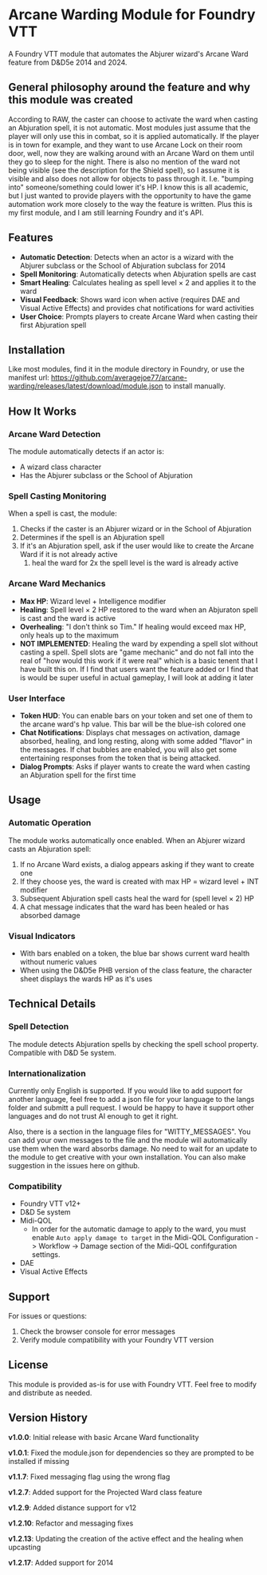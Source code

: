 # Arcane Warding Module for Foundry VTT

A Foundry VTT module that automates the Abjurer wizard's Arcane Ward feature from D&D5e 2014 and 2024.

## General philosophy around the feature and why this module was created

According to RAW, the caster can choose to activate the ward when casting an Abjuration spell, it is not automatic. Most modules just assume that the player will only use this in combat, so it is applied automatically. If the player is in town for example, and they want to use Arcane Lock on their room door, well, now they are walking around with an Arcane Ward on them until they go to sleep for the night. There is also no mention of the ward not being visible (see the description for the Shield spell), so I assume it is visible and also does not allow for objects to pass through it. I.e. "bumping into" someone/something could lower it's HP. I know this is all academic, but I just wanted to provide players with the opportunity to have the game automation work more closely to the way the feature is written. Plus this is my first module, and I am still learning Foundry and it's API.

## Features

- **Automatic Detection**: Detects when an actor is a wizard with the Abjurer subclass or the School of Abjuration subclass for 2014
- **Spell Monitoring**: Automatically detects when Abjuration spells are cast
- **Smart Healing**: Calculates healing as spell level × 2 and applies it to the ward
- **Visual Feedback**: Shows ward icon when active (requires DAE and Visual Active Effects) and provides chat notifications for ward activities
- **User Choice**: Prompts players to create Arcane Ward when casting their first Abjuration spell

## Installation

Like most modules, find it in the module directory in Foundry, or use the manifest url:
<https://github.com/averagejoe77/arcane-warding/releases/latest/download/module.json> to install manually.

## How It Works

### Arcane Ward Detection

The module automatically detects if an actor is:

- A wizard class character
- Has the Abjurer subclass or the School of Abjuration

### Spell Casting Monitoring

When a spell is cast, the module:

1. Checks if the caster is an Abjurer wizard or in the School of Abjuration
2. Determines if the spell is an Abjuration spell
3. If it's an Abjuration spell, ask if the user would like to create the Arcane Ward if it is not already active
   1. heal the ward for 2x the spell level is the ward is already active

### Arcane Ward Mechanics

- **Max HP**: Wizard level + Intelligence modifier
- **Healing**: Spell level × 2 HP restored to the ward when an Abjuraton spell is cast and the ward is active
- **Overhealing**: "I don't think so Tim." If healing would exceed max HP, only heals up to the maximum
- **NOT IMPLEMENTED**: Healing the ward by expending a spell slot without casting a spell. Spell slots are "game mechanic" and do not fall into the real of "how would this work if it were real" which is a basic tenent that I have built this on. If I find that users want the feature added or I find that is would be super useful in actual gameplay, I will look at adding it later

### User Interface

- **Token HUD**: You can enable bars on your token and set one of them to the arcane ward's hp value. This bar will be the blue-ish colored one
- **Chat Notifications**: Displays chat messages on activation, damage absorbed, healing, and long resting, along with some added "flavor" in the messages. If chat bubbles are enabled, you will also get some entertaining responses from the token that is being attacked.
- **Dialog Prompts**: Asks if player wants to create the ward when casting an Abjuration spell for the first time

## Usage

### Automatic Operation

The module works automatically once enabled. When an Abjurer wizard casts an Abjuration spell:

1. If no Arcane Ward exists, a dialog appears asking if they want to create one
2. If they choose yes, the ward is created with max HP = wizard level + INT modifier
3. Subsequent Abjuration spell casts heal the ward for (spell level × 2) HP
4. A chat message indicates that the ward has been healed or has absorbed damage

### Visual Indicators

- With bars enabled on a token, the blue bar shows current ward health without numeric values
- When using the D&D5e PHB version of the class feature, the character sheet displays the wards HP as it's uses

## Technical Details

### Spell Detection

The module detects Abjuration spells by checking the spell school property. Compatible with D&D 5e system.

### Internationalization

Currently only English is supported. If you would like to add support for another language, feel free to add a json file for your language to the langs folder and submitt a pull request. I would be happy to have it support other languages and do not trust AI enough to get it right.

Also, there is a section in the language files for "WITTY_MESSAGES". You can add your own messages to the file and the module will automatically use them when the ward absorbs damage. No need to wait for an update to the module to get creative with your own installation. You can also make suggestion in the issues here on github.

### Compatibility

- Foundry VTT v12+
- D&D 5e system
- Midi-QOL
  - In order for the automatic damage to apply to the ward, you must enable `Auto apply damage to target` in the Midi-QOL Configuration -> Workflow -> Damage section of the Midi-QOL confifguration settings.
- DAE
- Visual Active Effects

## Support

For issues or questions:

1. Check the browser console for error messages
2. Verify module compatibility with your Foundry VTT version

## License

This module is provided as-is for use with Foundry VTT. Feel free to modify and distribute as needed.

## Version History

**v1.0.0**: Initial release with basic Arcane Ward functionality

**v1.0.1**: Fixed the module.json for dependencies so they are prompted to be installed if missing

**v1.1.7**: Fixed messaging flag using the wrong flag

**v1.2.7**: Added support for the Projected Ward class feature

**v1.2.9**: Added distance support for v12

**v1.2.10**: Refactor and messaging fixes

**v1.2.13**: Updating the creation of the active effect and the healing when upcasting

**v1.2.17**: Added support for 2014